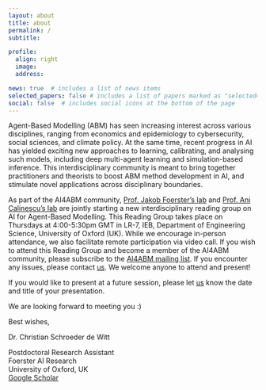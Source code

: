 ```yaml
---
layout: about
title: about
permalink: /
subtitle: 

profile:
  align: right
  image: 
  address: 

news: true  # includes a list of news items
selected_papers: false # includes a list of papers marked as "selected={true}"
social: false  # includes social icons at the bottom of the page
---
```


Agent-Based Modelling (ABM) has seen increasing interest across various disciplines, ranging from economics and 
epidemiology to cybersecurity, social sciences, and climate policy. 
At the same time, recent progress in AI has yielded exciting new approaches to learning, calibrating, and analysing 
such models, including deep multi-agent learning and simulation-based inference. 
This interdisciplinary community is meant to bring together practitioners and theorists to boost ABM method 
development in AI, and stimulate novel applications across disciplinary boundaries.


As part of the AI4ABM community, [Prof. Jakob Foerster’s lab](https://www.jakobfoerster.com/) and 
[Prof. Ani Calinescu’s lab](https://www.cs.ox.ac.uk/people/ani.calinescu/) are jointly starting a new 
interdisciplinary reading group on AI for Agent-Based Modelling. This Reading Group takes place on Thursdays at 
4:00-5:30pm GMT in LR-7, IEB, Department of Engineering Science, University of Oxford (UK). While we encourage in-person
attendance, we also facilitate remote participation via video call. If you wish to attend this Reading Group and 
become a member of the AI4ABM community, please subscribe to the 
[AI4ABM mailing list](mailto:ai4abm-subscribe@maillist.ox.ac.uk). 
If you encounter any issues, please contact [us](mailto:cs@robots.ox.ac.uk).
We welcome anyone to attend and present!

If you would like to present at a future session, please let [us](mailto:cs@robots.ox.ac.uk) know the date and 
title of your presentation.

We are looking forward to meeting you :)

Best wishes,

Dr. Christian Schroeder de Witt  

Postdoctoral Research Assistant  
Foerster AI Research  
University of Oxford, UK  
[Google Scholar](https://scholar.google.co.uk/citations?user=DE60h_0AAAAJ&hl=en&oi=ao)

